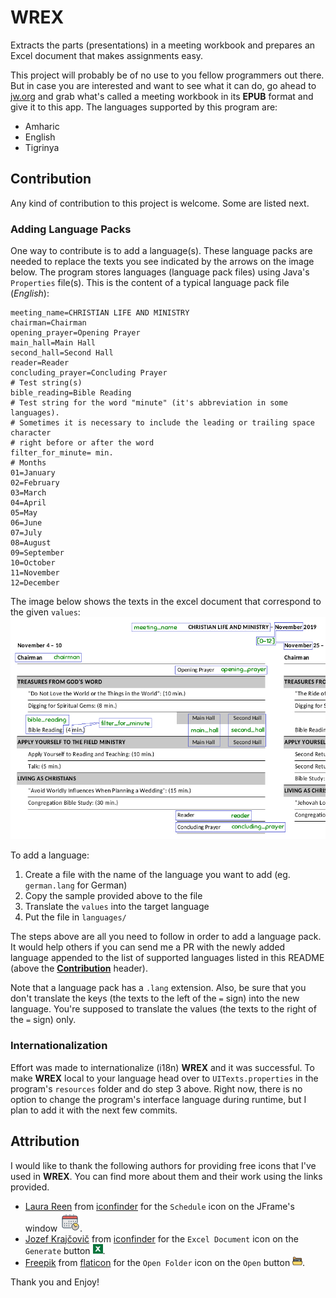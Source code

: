 # WREX
Extracts the parts (presentations) in a meeting workbook and prepares an Excel document that makes assignments easy.

This project will probably be of no use to you fellow programmers out there. But in case you are interested and want to see what it can do, go ahead to [jw.org](http://jw.org) and grab what's called a meeting workbook in its **EPUB** format and give it to this app. The languages supported by this program are:

 - Amharic
 - English
 - Tigrinya

## Contribution
Any kind of contribution to this project is welcome. Some are listed next.
### Adding Language Packs
One way to contribute is to add a language(s). These language packs are needed to replace the texts you see indicated by the arrows on the image below. The program stores languages (language pack files) using Java's `Properties` file(s). This is the content of a typical language pack file (*English*):

    meeting_name=CHRISTIAN LIFE AND MINISTRY  
    chairman=Chairman  
    opening_prayer=Opening Prayer  
    main_hall=Main Hall  
    second_hall=Second Hall  
    reader=Reader  
    concluding_prayer=Concluding Prayer  
    # Test string(s)  
    bible_reading=Bible Reading  
    # Test string for the word "minute" (it's abbreviation in some languages).
    # Sometimes it is necessary to include the leading or trailing space character
    # right before or after the word
    filter_for_minute= min.  
    # Months  
    01=January  
    02=February  
    03=March  
    04=April  
    05=May  
    06=June  
    07=July  
    08=August  
    09=September  
    10=October  
    11=November  
    12=December
The image below shows the texts in the excel document that correspond to the given `values`:
<kbd>
![An image showing which value goes into which cell(s)](docs/screenshot.png)
</kbd>

To add a language:
 1. Create a file with the name of the language you want to add (eg. `german.lang` for German)
 2. Copy the sample provided above to the file
 3. Translate the `values` into the target language
 4. Put the file in `languages/`

The steps above are all you need to follow in order to add a language pack. It would help others if you can send me a PR with the newly added language appended to the list of supported languages listed in this README (above the  [**Contribution**](#contribution)  header).

Note that a language pack has a `.lang` extension. Also, be sure that you don't translate the keys (the texts to the left of the `=` sign) into the new language. You're supposed to translate the values (the texts to the right of the `=` sign) only.

### Internationalization
Effort was made to internationalize (i18n) <b>WREX</b> and it was successful. To make **WREX** local to your language head over to `UITexts.properties` in the program's
`resources` folder and do step 3 above. Right now, there is no option to change the program's interface language during runtime, but I plan to add it with the next few commits.

## Attribution
I would like to thank the following authors for providing free icons that I've used in **WREX**. You can find more about them and their work using the links provided.
- [Laura Reen](https://www.iconfinder.com/laurareen) from [iconfinder](https://www.iconfinder.com) for the `Schedule` icon on the JFrame's window ![JFrame Icon](src/main/resources/icons/frameIcon.png).
- [Jozef Krajčovič](https://www.iconfinder.com/Jozef89) from [iconfinder](https://www.iconfinder.com) for the `Excel Document` icon on the `Generate` button ![Excel Document Icon](src/main/resources/icons/generateExcel.png).
- [Freepik](https://www.freepik.com/home) from [flaticon](https://www.flaticon.com)  for the `Open Folder` icon on the `Open` button ![Open Folder Icon](src/main/resources/icons/openFile.png).

Thank you and Enjoy!

